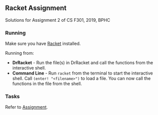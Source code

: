 ## Racket Assignment
Solutions for Assignment 2 of CS F301, 2019, BPHC

### Running
Make sure you have [Racket](download.racket-lang.org) installed.

Running from:
* **DrRacket** - Run the file(s) in DrRacket and call the functions from the interactive shell.  
* **Command Line** - Run `racket` from the terminal to start the interactive shell. Call `(enter! "<filename>")` to load a file. You can now call the functions in the file from the shell.

### Tasks
Refer to [Assignment](Assignment.pdf).
